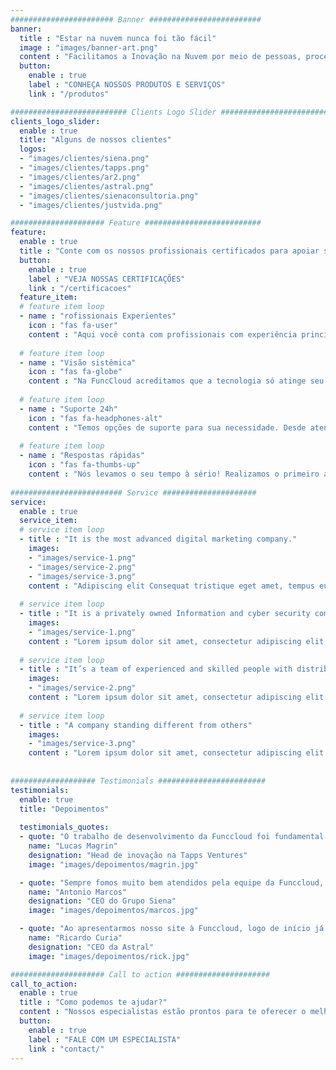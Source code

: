 ```yaml
---
####################### Banner #########################
banner:
  title : "Estar na nuvem nunca foi tão fácil"
  image : "images/banner-art.png"
  content : "Facilitamos a Inovação na Nuvem por meio de pessoas, processos e tecnologia. <br> A Transformação digital da sua empresa começa agora!"
  button:
    enable : true
    label : "CONHEÇA NOSSOS PRODUTOS E SERVIÇOS"
    link : "/produtos"

########################## Clients Logo Slider #########################
clients_logo_slider:
  enable : true
  title: "Alguns de nossos clientes"
  logos:
  - "images/clientes/siena.png"
  - "images/clientes/tapps.png"
  - "images/clientes/ar2.png"
  - "images/clientes/astral.png"
  - "images/clientes/sienaconsultoria.png"
  - "images/clientes/justvida.png"

##################### Feature ##########################
feature:
  enable : true
  title : "Conte com os nossos profissionais certificados para apoiar sua jornada na Nuvem."
  button:
    enable : true
    label : "VEJA NOSSAS CERTIFICAÇÕES"
    link : "/certificacoes"
  feature_item:
  # feature item loop
  - name : "rofissionais Experientes"
    icon : "fas fa-user"
    content : "Aqui você conta com profissionais com experiência principais nuvens do mercado."
    
  # feature item loop
  - name : "Visão sistêmica"
    icon : "fas fa-globe"
    content : "Na FuncCloud acreditamos que a tecnologia só atinge seu valor máximo se estiver alinhada ao negócio."
    
  # feature item loop
  - name : "Suporte 24h"
    icon : "fas fa-headphones-alt"
    content : "Temos opções de suporte para sua necessidade. Desde atendimentos em horário comercial até atendimento 24h."
    
  # feature item loop
  - name : "Respostas rápidas"
    icon : "fas fa-thumbs-up"
    content : "Nós levamos o seu tempo à sério! Realizamos o primeiro atendimento em até 10 minutos."   
      
######################### Service #####################
service:
  enable : true
  service_item:
  # service item loop
  - title : "It is the most advanced digital marketing company."
    images:
    - "images/service-1.png"
    - "images/service-2.png"
    - "images/service-3.png"
    content : "Adipiscing elit Consequat tristique eget amet, tempus eu at consecttur. Leo facilisi nunc viverra tellus. Ac laoreet sit vel consquat. consectetur adipiscing elit. Consequat tristique eget amet, tempus eu at consecttur. Leo facilisi nunc viverra tellus. Ac laoreet sit vel consquat."
      
  # service item loop
  - title : "It is a privately owned Information and cyber security company"
    images:
    - "images/service-1.png"
    content : "Lorem ipsum dolor sit amet, consectetur adipiscing elit. Consequat tristique eget amet, tempus eu at consecttur. Leo facilisi nunc viverra tellus. Ac laoreet sit vel consquat. consectetur adipiscing elit. Consequat tristique eget amet, tempus eu at consecttur. Leo facilisi nunc viverra tellus. Ac laoreet sit vel consquat."
      
  # service item loop
  - title : "It’s a team of experienced and skilled people with distributions"
    images:
    - "images/service-2.png"
    content : "Lorem ipsum dolor sit amet, consectetur adipiscing elit. Consequat tristique eget amet, tempus eu at consecttur. Leo facilisi nunc viverra tellus. Ac laoreet sit vel consquat. consectetur adipiscing elit. Consequat tristique eget amet, tempus eu at consecttur. Leo facilisi nunc viverra tellus. Ac laoreet sit vel consquat."
      
  # service item loop
  - title : "A company standing different from others"
    images:
    - "images/service-3.png"
    content : "Lorem ipsum dolor sit amet, consectetur adipiscing elit. Consequat tristique eget amet, tempus eu at consecttur. Leo facilisi nunc viverra tellus. Ac laoreet sit vel consquat. consectetur adipiscing elit. Consequat tristique eget amet, tempus eu at consecttur. Leo facilisi nunc viverra tellus. Ac laoreet sit vel consquat."
       
       
################### Testimonials ########################
testimonials:
  enable: true
  title: "Depoimentos"
  
  testimonials_quotes:
  - quote: "O trabalho de desenvolvimento da Funccloud foi fundamental para conquistarmos um grande cliente. Sempre atenciosos com nossas dúvidas, a equipe foi ágil na execução e comprometidos com nosso sucesso. Estamos muito satisfeitos com o trabalho."
    name: "Lucas Magrin"
    designation: "Head de inovação na Tapps Ventures"
    image: "images/depoimentos/magrin.jpg"

  - quote: "Sempre fomos muito bem atendidos pela equipe da Funccloud, pois estão sempre prontos a nos atender e tirar nossas dúvidas, dando soluções para os problemas, auxiliando nossos colaboradores! O atendimento é perfeito!"
    name: "Antonio Marcos"
    designation: "CEO do Grupo Siena"
    image: "images/depoimentos/marcos.jpg"

  - quote: "Ao apresentarmos nosso site à Funccloud, logo de início já detectaram diversos pontos de melhoria, e ao final, sentimos o resultado imediato como, maiores visualizações. Com isso, alavancamos nossas vendas, através de nosso e-comerce que é uma ferramenta muito importante para o faturamento de nossa empresa."
    name: "Ricardo Curia"
    designation: "CEO da Astral"
    image: "images/depoimentos/rick.jpg"

##################### Call to action #####################
call_to_action:
  enable : true
  title : "Como podemos te ajudar?"
  content : "Nossos especialistas estão prontos para te oferecer o melhor para o seu negócio."
  button:
    enable : true
    label : "FALE COM UM ESPECIALISTA"
    link : "contact/"
---
```

